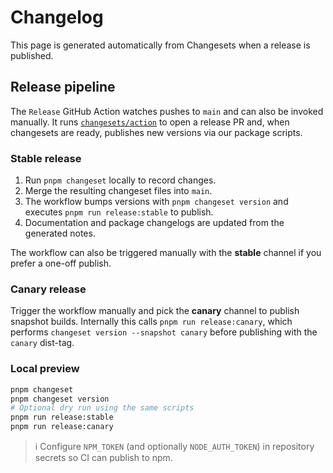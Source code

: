 # Changelog

This page is generated automatically from Changesets when a release is published.

## Release pipeline

The `Release` GitHub Action watches pushes to `main` and can also be invoked manually. It runs [`changesets/action`](https://github.com/changesets/action) to open a release PR and, when changesets are ready, publishes new versions via our package scripts.

### Stable release

1. Run `pnpm changeset` locally to record changes.
2. Merge the resulting changeset files into `main`.
3. The workflow bumps versions with `pnpm changeset version` and executes `pnpm run release:stable` to publish.
4. Documentation and package changelogs are updated from the generated notes.

The workflow can also be triggered manually with the **stable** channel if you prefer a one-off publish.

### Canary release

Trigger the workflow manually and pick the **canary** channel to publish snapshot builds. Internally this calls `pnpm run release:canary`, which performs `changeset version --snapshot canary` before publishing with the `canary` dist-tag.

### Local preview

```bash
pnpm changeset
pnpm changeset version
# Optional dry run using the same scripts
pnpm run release:stable
pnpm run release:canary
```

> ℹ️ Configure `NPM_TOKEN` (and optionally `NODE_AUTH_TOKEN`) in repository secrets so CI can publish to npm.
